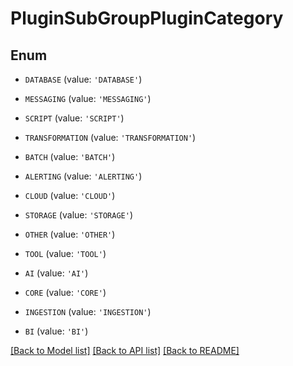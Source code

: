 # PluginSubGroupPluginCategory


## Enum

* `DATABASE` (value: `'DATABASE'`)

* `MESSAGING` (value: `'MESSAGING'`)

* `SCRIPT` (value: `'SCRIPT'`)

* `TRANSFORMATION` (value: `'TRANSFORMATION'`)

* `BATCH` (value: `'BATCH'`)

* `ALERTING` (value: `'ALERTING'`)

* `CLOUD` (value: `'CLOUD'`)

* `STORAGE` (value: `'STORAGE'`)

* `OTHER` (value: `'OTHER'`)

* `TOOL` (value: `'TOOL'`)

* `AI` (value: `'AI'`)

* `CORE` (value: `'CORE'`)

* `INGESTION` (value: `'INGESTION'`)

* `BI` (value: `'BI'`)

[[Back to Model list]](../README.md#documentation-for-models) [[Back to API list]](../README.md#documentation-for-api-endpoints) [[Back to README]](../README.md)


